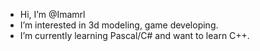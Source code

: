 - Hi, I’m @Imamrl
- I’m interested in 3d modeling, game developing.
- I’m currently learning Pascal/C# and want to learn C++.



